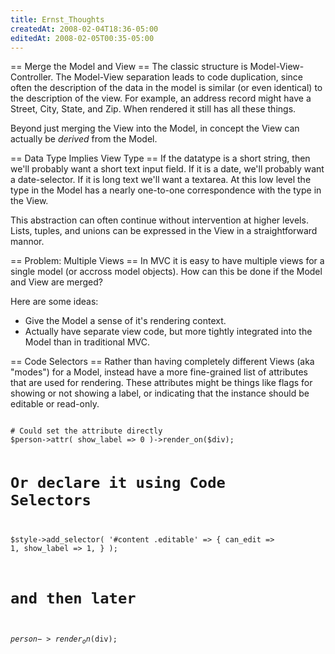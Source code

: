 ```yaml
---
title: Ernst_Thoughts
createdAt: 2008-02-04T18:36-05:00
editedAt: 2008-02-05T00:35-05:00
---
```


== Merge the Model and View ==
The classic structure is Model-View-Controller. The Model-View separation leads to code duplication, since often the description of the data in the model is similar (or even identical) to the description of the view. For example, an address record might have a Street, City, State, and Zip. When rendered it still has all these things.

Beyond just merging the View into the Model, in concept the View can actually be <i>derived</i> from the Model.

== Data Type Implies View Type ==
If the datatype is a short string, then we'll probably want a short text input field. If it is a date, we'll probably want a date-selector. If it is long text we'll want a textarea. At this low level the type in the Model has a nearly one-to-one correspondence with the type in the View.

This abstraction can often continue without intervention at higher levels. Lists, tuples, and unions can be expressed in the View in a straightforward mannor.

== Problem: Multiple Views ==
In MVC it is easy to have multiple views for a single model (or accross model objects). How can this be done if the Model and View are merged?

Here are some ideas:
* Give the Model a sense of it's rendering context.
* Actually have separate view code, but more tightly integrated into the Model than in traditional MVC.

== Code Selectors ==
Rather than having completely different Views (aka "modes") for a Model, instead have a more fine-grained list of attributes that are used for rendering. These attributes might be things like flags for showing or not showing a label, or indicating that the instance should be editable or read-only.

<code>
# Could set the attribute directly
$person->attr( show_label => 0 )->render_on($div);

# Or declare it using Code Selectors
$style->add_selector(
  '#content .editable' => {
    can_edit => 1,
    show_label => 1,
  }
);
# and then later
$person->render_on($div);
</code>


